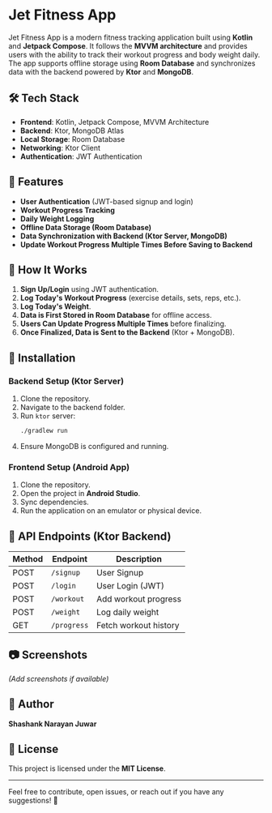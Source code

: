 # Jet Fitness App

Jet Fitness App is a modern fitness tracking application built using **Kotlin** and **Jetpack Compose**. It follows the **MVVM architecture** and provides users with the ability to track their workout progress and body weight daily. The app supports offline storage using **Room Database** and synchronizes data with the backend powered by **Ktor** and **MongoDB**.

## 🛠 Tech Stack

- **Frontend**: Kotlin, Jetpack Compose, MVVM Architecture
- **Backend**: Ktor, MongoDB Atlas
- **Local Storage**: Room Database
- **Networking**: Ktor Client
- **Authentication**: JWT Authentication

## 🚀 Features

- **User Authentication** (JWT-based signup and login)
- **Workout Progress Tracking**
- **Daily Weight Logging**
- **Offline Data Storage (Room Database)**
- **Data Synchronization with Backend (Ktor Server, MongoDB)**
- **Update Workout Progress Multiple Times Before Saving to Backend**

## 📌 How It Works

1. **Sign Up/Login** using JWT authentication.
2. **Log Today's Workout Progress** (exercise details, sets, reps, etc.).
3. **Log Today's Weight**.
4. **Data is First Stored in Room Database** for offline access.
5. **Users Can Update Progress Multiple Times** before finalizing.
6. **Once Finalized, Data is Sent to the Backend** (Ktor + MongoDB).

## 🔧 Installation

### Backend Setup (Ktor Server)

1. Clone the repository.
2. Navigate to the backend folder.
3. Run `ktor` server:
   ```bash
   ./gradlew run
   ```
4. Ensure MongoDB is configured and running.

### Frontend Setup (Android App)

1. Clone the repository.
2. Open the project in **Android Studio**.
3. Sync dependencies.
4. Run the application on an emulator or physical device.

## 📡 API Endpoints (Ktor Backend)

| Method | Endpoint    | Description           |
| ------ | ----------- | --------------------- |
| POST   | `/signup`   | User Signup           |
| POST   | `/login`    | User Login (JWT)      |
| POST   | `/workout`  | Add workout progress  |
| POST   | `/weight`   | Log daily weight      |
| GET    | `/progress` | Fetch workout history |

## 📷 Screenshots

*(Add screenshots if available)*

## 👤 Author

**Shashank Narayan Juwar**

## 📜 License

This project is licensed under the **MIT License**.

---

Feel free to contribute, open issues, or reach out if you have any suggestions! 🚀

